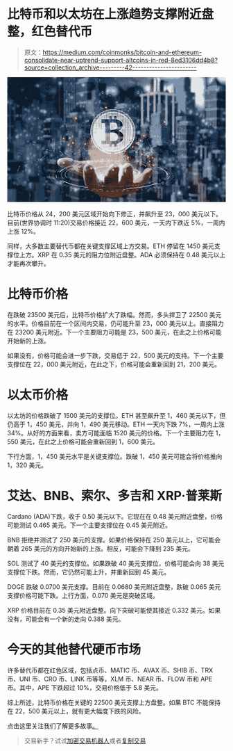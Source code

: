 # 比特币和以太坊在上涨趋势支撑附近盘整，红色替代币

> 原文：<https://medium.com/coinmonks/bitcoin-and-ethereum-consolidate-near-uptrend-support-altcoins-in-red-8ed3106dd4b8?source=collection_archive---------42----------------------->

![](img/3fb17da0502e7c0a610dd8112489dc67.png)

比特币价格从 24，200 美元区域开始向下修正，并飙升至 23，000 美元以下。目前(世界协调时 11:20)交易价格接近 22，600 美元，一天内下跌近 5%，一周内上涨 12%。

同样，大多数主要替代币都在关键支撑区域上方交易。ETH 停留在 1450 美元支撑位上方。XRP 在 0.35 美元的阻力位附近盘整。ADA 必须保持在 0.48 美元以上才能再次攀升。

# 比特币价格

在跌破 23500 美元后，比特币价格扩大了跌幅。然而，多头捍卫了 22500 美元的水平。价格目前在一个区间内交易，仍可能升至 23，000 美元以上。直接阻力在 23200 美元附近。下一个主要阻力可能是 23，500 美元，在此之上价格可能开始新的上涨。

如果没有，价格可能会进一步下跌，交易低于 22，500 美元的支持。下一个主要支撑位在 22，000 美元附近，在此之下，价格可能会重新回到 21，200 美元。

# 以太币价格

以太坊的价格跌破了 1500 美元的支撑位。ETH 甚至飙升至 1，460 美元以下，但仍高于 1，450 美元，并向 1，490 美元移动。ETH 一天内下跌 7%，一周内上涨 34%。从好的方面来看，卖方可能面临 1520 美元的价格。下一个主要阻力在 1，550 美元，在此之上价格可能会重新回到 1，600 美元。

下行方面，1，450 美元水平是关键支撑位。跌破 1，450 美元可能会将价格推向 1，320 美元。

# 艾达、BNB、索尔、多吉和 XRP·普莱斯

Cardano (ADA)下跌，收于 0.50 美元以下。它现在在 0.48 美元附近盘整，价格可能测试 0.465 美元。下一个主要支撑位在 0.45 美元附近。

BNB 拒绝并测试了 250 美元的支撑。如果价格保持在 250 美元以上，它可能会朝着 265 美元的方向开始新的上涨。相反，可能会下降到 235 美元。

SOL 测试了 40 美元的支撑位。如果跌破 40 美元支撑位，价格可能会向 38 美元支撑位下跌。然而，它仍然可能上升，并重新回到 45 美元。

DOGE 跌破 0.0700 美元支撑。目前在 0.0680 美元附近盘整，跌破 0.065 美元支撑价格可能下跌。上行方面，0.070 美元是突破区域。

XRP 价格目前在 0.35 美元附近盘整。向下突破可能使其接近 0.332 美元。如果没有，可能会有一个新的走向 0.388 美元。

# 今天的其他替代硬币市场

许多替代币都在红色区域，包括点币、MATIC 币、AVAX 币、SHIB 币、TRX 币、UNI 币、CRO 币、LINK 币等等，XLM 币、NEAR 币、FLOW 币和 APE 币。其中，APE 下跌超过 10%，交易价格低于 5.8 美元。

综上所述，比特币价格在关键的 22500 美元支撑上方盘整。如果 BTC 不能保持在 22，500 美元以上，就有更大幅度下跌的风险。

点击这里关注我们了解更多故事[。](http://t.me/etellworld)

> 交易新手？试试[加密交易机器人](/coinmonks/crypto-trading-bot-c2ffce8acb2a)或者[复制交易](/coinmonks/top-10-crypto-copy-trading-platforms-for-beginners-d0c37c7d698c)